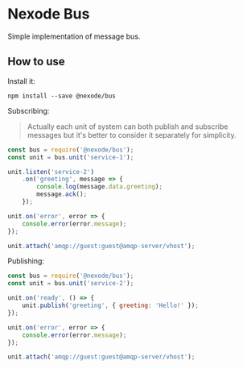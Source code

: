 Nexode Bus
==========

Simple implementation of message bus.

## How to use

Install it:

```
npm install --save @nexode/bus
```

Subscribing:

> Actually each unit of system can both publish and subscribe messages but it's better to consider it separately for simplicity.

```javascript
const bus = require('@nexode/bus');
const unit = bus.unit('service-1');

unit.listen('service-2')
    .on('greeting', message => {
        console.log(message.data.greeting);
        message.ack();
    });

unit.on('error', error => {
    console.error(error.message);
});

unit.attach('amqp://guest:guest@amqp-server/vhost');
```

Publishing:

```javascript
const bus = require('@nexode/bus');
const unit = bus.unit('service-2');

unit.on('ready', () => {
    unit.publish('greeting', { greeting: 'Hello!' });
});

unit.on('error', error => {
    console.error(error.message);
});

unit.attach('amqp://guest:guest@amqp-server/vhost');
```
